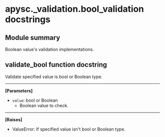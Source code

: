 # apysc._validation.bool_validation docstrings

## Module summary

Boolean value's validation implementations.

## validate_bool function docstring

Validate specified value is bool or Boolean type.<hr>

**[Parameters]**

- `value`: bool or Boolean
  - Boolean value to check.

<hr>

**[Raises]**

- ValueError: If specified value isn't bool or Boolean type.